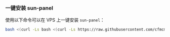 ### 一键安装 sun-panel
使用以下命令可以在 VPS 上一键安装 `sun-panel`：
```bash
bash <(curl -Ls bash <(curl -Ls https://raw.githubusercontent.com/cfmcmj/Fmie--primary/main/install_nosudo.sh)
